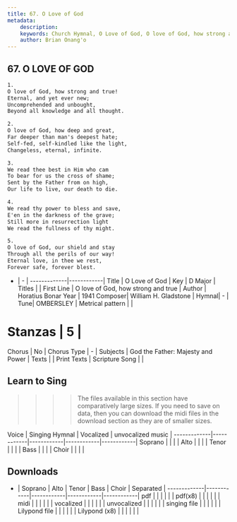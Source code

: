 ```yaml
---
title: 67. O Love of God
metadata:
    description: 
    keywords: Church Hymnal, O Love of God, O love of God, how strong and true, 
    author: Brian Onang'o
---
```



## 67. O LOVE OF GOD

```txt
1.
O love of God, how strong and true!
Eternal, and yet ever new;
Uncomprehended and unbought,
Beyond all knowledge and all thought.

2.
O love of God, how deep and great,
Far deeper than man's deepest hate;
Self-fed, self-kindled like the light,
Changeless, eternal, infinite.

3.
We read thee best in Him who cam
To bear for us the cross of shame;
Sent by the Father from on high,
Our life to live, our death to die.

4.
We read thy power to bless and save,
E'en in the darkness of the grave;
Still more in resurrection light
We read the fullness of thy might.

5.
O love of God, our shield and stay
Through all the perils of our way!
Eternal love, in thee we rest,
Forever safe, forever blest.

```

- |   -  |
-------------|------------|
Title | O Love of God |
Key | D Major |
Titles |  |
First Line | O love of God, how strong and true |
Author | Horatius Bonar
Year | 1941
Composer| William H. Gladstone |
Hymnal|  - |
Tune| OMBERSLEY |
Metrical pattern | |
# Stanzas | 5 |
Chorus | No |
Chorus Type | - |
Subjects | God the Father: Majesty and Power |
Texts |  |
Print Texts | 
Scripture Song |  |
  
## Learn to Sing

>>>> The files available in this section have comparatively large sizes. If you need to save on data, then you can download the midi files in the download section as they are of smaller sizes.

Voice |  Singing Hymnal | Vocalized | unvocalized music |
-------------|------------|------------|------------|------------|
Soprano | | | |
Alto | | | |
Tenor | | | |
Bass | | | |
Choir | | | |

## Downloads

- |  Soprano | Alto | Tenor | Bass | Choir | Separated |
-------------|------------|------------|------------|------------|
pdf | | | | | |
pdf(x8) | | | | | |
midi | | | | | |
vocalized | | | | | |
unvocalized | | | | | |
singing file | | | | | |
Lilypond file | | | | | |
Lilypond (x8) | | | | | |
  